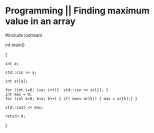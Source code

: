 # Programming || Finding maximum value in an array

#include iostream

int main()

{

    int a;
    
    std::cin >> a;
    
    int ar[a];
    
    for (int i=0; i<a; i++){  std::cin >> ar[i]; }
    int max = 0;
    for (int k=0; k<a; k++) { if( max< ar[k]) { max = ar[k];} }
    
    std::cout << max;
    
    return 0; 
}
